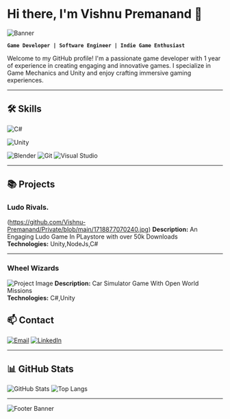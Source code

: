# Hi there, I'm Vishnu Premanand 👋

![Banner](https://via.placeholder.com/1000x300.png?text=Welcome+to+My+GitHub+Profile!)

**`Game Developer | Software Engineer | Indie Game Enthusiast`**

Welcome to my GitHub profile! I'm a passionate game developer with 1 year of experience in creating engaging and innovative games. I specialize in Game Mechanics and Unity and enjoy crafting immersive gaming experiences.

---

## 🛠 Skills

![C#](https://img.shields.io/badge/C%23-239120?style=for-the-badge&logo=csharp&logoColor=white)

![Unity](https://img.shields.io/badge/Unity-100000?style=for-the-badge&logo=unity&logoColor=white)

![Blender](https://img.shields.io/badge/Blender-F5792A?style=for-the-badge&logo=blender&logoColor=white)
![Git](https://img.shields.io/badge/Git-F05032?style=for-the-badge&logo=git&logoColor=white)
![Visual Studio](https://img.shields.io/badge/Visual_Studio-5C2D91?style=for-the-badge&logo=visual-studio&logoColor=white)

---

## 📚 Projects

### Ludo Rivals.
(https://github.com/Vishnu-Premanand/Private/blob/main/1718877070240.jpg)
**Description:** An Engaging Ludo Game In PLaystore with over 50k Downloads  
**Technologies:** Unity,NodeJs,C#  

---

### Wheel Wizards
![Project Image](link-to-image)
**Description:** Car Simulator Game With Open World Missions  
**Technologies:** C#,Unity

## 📫 Contact

[![Email](https://img.shields.io/badge/Email-D14836?style=for-the-badge&logo=gmail&logoColor=white)](mailto:vishnuiringol@gmail.com)
[![LinkedIn](https://img.shields.io/badge/LinkedIn-0077B5?style=for-the-badge&logo=linkedin&logoColor=white)](linkedin.com/in/vishnu-premanand-aa9368223)

---

## 📊 GitHub Stats

![GitHub Stats](https://github-readme-stats.vercel.app/api?username=yourusername&show_icons=true&theme=dark)
![Top Langs](https://github-readme-stats.vercel.app/api/top-langs/?username=yourusername&layout=compact&theme=dark)

---

![Footer Banner](https://via.placeholder.com/1000x100.png?text=Thanks+for+visiting+my+profile!)



